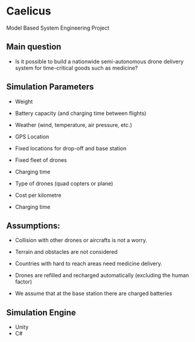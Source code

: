 # Caelicus
Model Based System Engineering Project

## Main question 

- Is it possible to build a nationwide semi-autonomous drone delivery system for time-critical goods such as medicine? 

## Simulation Parameters 

- Weight 

- Battery capacity (and charging time between flights) 

- Weather (wind, temperature, air pressure, etc.) 

- GPS Location 

- Fixed locations for drop-off and base station 

- Fixed fleet of drones 

- Charging time 

- Type of drones (quad copters or plane) 

- Cost per kilometre 

- Charging time 

## Assumptions: 

- Collision with other drones or aircrafts is not a worry. 

- Terrain and obstacles are not considered 

- Countries with hard to reach areas need medicine delivery. 

- Drones are refilled and recharged automatically (excluding the human factor) 

- We assume that at the base station there are charged batteries 

## Simulation Engine
- Unity
- C#
